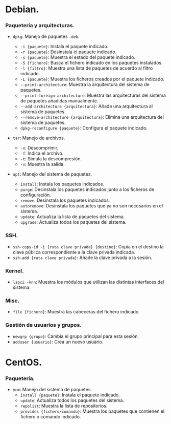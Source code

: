 # Debian.
### Paquetería y arquitecturas.
- `dpkg`: Manejo de paquetes `.deb`.
	- `-i {paquete}`: Instala el paquete indicado.
	- `-r {paquete}`: Desinstala el paquete indicado.
	- `-s {paquete}`: Muestra el estado del paquete indicado.
	- `-S {fichero}`: Busca el fichero indicado en los paquetes instalados.
	- `-l {filtro}`: Muestra una lista de paquetes de acuerdo al filtro indicado.
	- `-L {paquete}`: Muestra los ficheros creados por el paquete indicado.
	- `--print-architecture`: Muestra la arquitectura del sistema de paquetes.
	- `--print-foreign-architecture`: Muestra las arquitecturas del sistema de paquetes añadidas manualmente.
	- `--add-architecture {arquitectura}`: Añade una arquitectura al sistema de paquetes.
	- `--remove-architecture {arquitectura}`: Elimina una arquitectura del sistema de paquetes.
	- `dpkg-reconfigure {paquete}`: Configura el paquete indicado.

- `tar`: Manejo de archivos.
	- `-x`: Descomprimir.
	- `-f`: Indica el archivo.
	- `-t`: Simula la descompresión.
	- `-v`: Muestra la salida.

- `apt`: Manejo del sistema de paquetes.
	- `install`: Instala los paquetes indicados.
	- `purge`: Desinstala los paquetes indicados junto a los ficheros de configuración.
	- `remove`: Desinstala los paquetes indicados.
	- `autoremove`: Desinstala los paquetes que ya no son necesarios en el sistema.
	- `update`: Actualiza la lista de paquetes del sistema.
	- `upgrade`: Actualiza todos los paquetes del sistema.

### SSH.
- `ssh-copy-id -i {ruta clave privada} {destino}`: Copia en el destino la clave pública correspondiente a la clave privada indicada.
- `ssh-add {ruta clave privada}`: Añade la clave privada a la sesión.

### Kernel.
- `lspci -knn`: Muestra los módulos que utilizan las distintas interfaces del sistema.

### Misc.
- `file {fichero}`: Muestra las cabeceras del fichero indicado.


### Gestión de usuarios y grupos.
- `newgrp {grupo}`: Cambia el grupo principal para esta sesión.
- `adduser {usuario}`: Crea un nuevo usuario.

# CentOS.
### Paquetería.
- `yum`: Manejo del sistema de paquetes.
	- `install {paquete}`: Instala el paquete indicado.
	- `update`: Actualiza todos los paquetes del sistema.
	- `repolist`: Muestra la lista de repositorios.
	- `provides {fichero/comando}`: Muestra los paquetes que contienen el fichero o comando indicado.